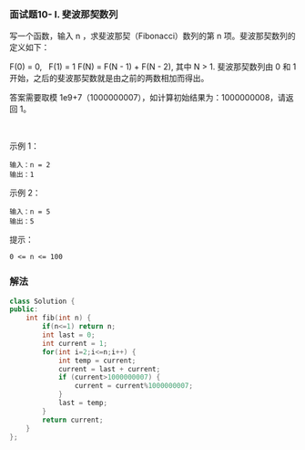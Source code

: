 ### 面试题10- I. 斐波那契数列

写一个函数，输入 n ，求斐波那契（Fibonacci）数列的第 n 项。斐波那契数列的定义如下：

F(0) = 0,   F(1) = 1
F(N) = F(N - 1) + F(N - 2), 其中 N > 1.
斐波那契数列由 0 和 1 开始，之后的斐波那契数就是由之前的两数相加而得出。

答案需要取模 1e9+7（1000000007），如计算初始结果为：1000000008，请返回 1。

 

示例 1：
```
输入：n = 2
输出：1
```
示例 2：
```
输入：n = 5
输出：5
```

提示：
```
0 <= n <= 100
```

### 解法

``` cpp
class Solution {
public:
    int fib(int n) {
        if(n<=1) return n;
        int last = 0;
        int current = 1;
        for(int i=2;i<=n;i++) {
            int temp = current;
            current = last + current;
            if (current>1000000007) {
                current = current%1000000007;
            }
            last = temp;
        }
        return current;
    }
};
```
